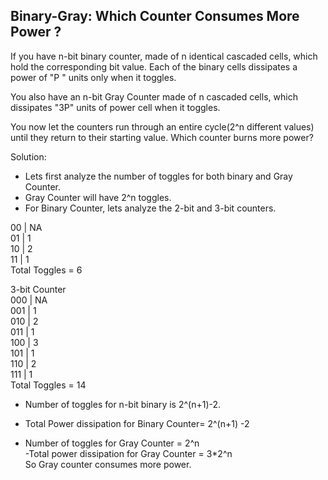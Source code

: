 ## Binary-Gray: Which Counter Consumes More Power ? 

If you have n-bit binary counter, made of n identical cascaded cells, which hold the corresponding bit value. Each of the binary cells dissipates a power of "P " units only when it toggles. 

You also have an n-bit Gray Counter made of n cascaded cells, which dissipates "3P" units of power cell when it toggles. 

You now let the counters run through an entire cycle(2^n different values) until they return to their starting value. Which counter burns more power?

Solution: 
- Lets first analyze the number of toggles for both binary and Gray Counter.
- Gray Counter will have 2^n toggles.
- For Binary Counter, lets analyze the 2-bit and 3-bit counters.
   
00 | NA   <br />
01 | 1    <br />
10 | 2    <br />
11 | 1    <br />
Total Toggles = 6  <br />

3-bit Counter  <br />
000 | NA       <br /> 
001 | 1        <br />
010 | 2        <br />
011 | 1        <br />
100 | 3        <br />
101 | 1        <br />
110 | 2        <br />
111 | 1        <br />
Total Toggles = 14  <br />


- Number of toggles for n-bit binary is 2^(n+1)-2. <br />
- Total Power dissipation for Binary Counter= 2^(n+1) -2 <br />

- Number of toggles for Gray Counter = 2^n <br />
-Total power dissipation for Gray Counter = 3*2^n <br />
So Gray counter consumes more power. <br />




















